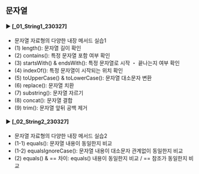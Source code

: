 ####
## 문자열
####
#### ► [_01_String1_230327]
- 문자열 자료형의 다양한 내장 메서드 실습1
- (1) length(): 문자열 길이 확인
- (2) contains(): 특정 문자열 포함 여부 확인
- (3) startsWith() & endsWith(): 특정 문자열로 시작 ・ 끝나는지 여부 확인
- (4) indexOf(): 특정 문자열이 시작되는 위치 확인
- (5) toUpperCase() & toLowerCase(): 문자열 대소문자 변환
- (6) replace(): 문자열 치환
- (7) substring(): 문자열 자르기
- (8) concat(): 문자열 결합 
- (9) trim(): 문자열 앞뒤 공백 제거
####
#### ► [_02_String2_230327]
- 문자열 자료형의 다양한 내장 메서드 실습2
- (1-1) equals(): 문자열 내용이 동일한지 비교
- (1-2) equalsIgnoreCase(): 문자열 내용이 대소문자 관계없이 동일한지 비교
- (2) equals() & == 차이: equals() 내용이 동일한지 비교 / == 참조가 동일한지 비교
####
